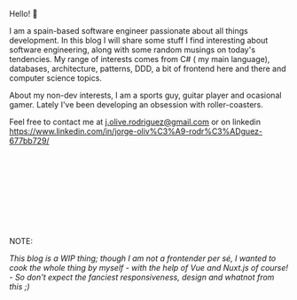 
Hello! 👋

I am a spain-based software engineer passionate about all things development. In this blog I will share some stuff I find interesting about software engineering, along with some random musings on today's tendencies. My range of interests comes from C# ( my main language), databases, architecture, patterns, DDD, a bit of frontend here and there and computer science topics. 

About my non-dev interests, I am a sports guy, guitar player and ocasional gamer. Lately I've been developing an obsession with roller-coasters. 

Feel free to contact me at j.olive.rodriguez@gmail.com or on linkedin  https://www.linkedin.com/in/jorge-oliv%C3%A9-rodr%C3%ADguez-677bb729/

<div style="min-height: 150px"></div>
NOTE:

*This blog is a WIP thing; though I am not a frontender per sé, I wanted to cook the whole thing by myself - with the help of Vue and Nuxt.js of course! - So don't expect the fanciest responsiveness, design and whatnot from this ;)*